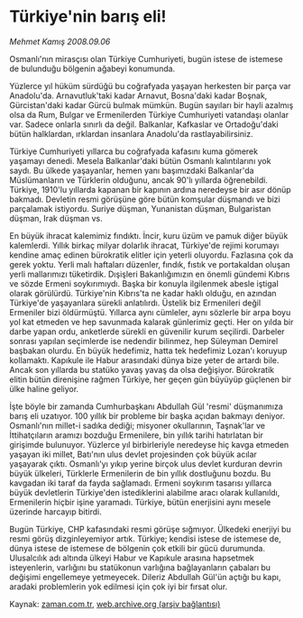 # Türkiye'nin barış eli!

*Mehmet Kamış 2008.09.06*

<tr><td class="metin" colspan="2" style="padding-top: 20px; padding-left: 5px; padding-right: 10px;">Osmanlı'nın mirasçısı olan Türkiye Cumhuriyeti, bugün istese de istemese de bulunduğu bölgenin ağabeyi konumunda.</td></tr><tr><td class="metin" colspan="2" style="padding-top: 20px; padding-left: 5px; padding-right: 10px;"><p>Yüzlerce yıl hüküm sürdüğü bu coğrafyada yaşayan herkesten bir parça var Anadolu'da. Arnavutluk'taki kadar Arnavut, Bosna'daki kadar Boşnak, Gürcistan'daki kadar Gürcü bulmak mümkün. Bugün sayıları bir hayli azalmış olsa da Rum, Bulgar ve Ermenilerden Türkiye Cumhuriyeti vatandaşı olanlar var. Sadece onlarla sınırlı da değil. Balkanlar, Kafkaslar ve Ortadoğu'daki bütün halklardan, ırklardan insanlara Anadolu'da rastlayabilirsiniz. 
<p>Türkiye Cumhuriyeti yıllarca bu coğrafyada kafasını kuma gömerek yaşamayı denedi. Mesela Balkanlar'daki bütün Osmanlı kalıntılarını yok saydı. Bu ülkede yaşayanlar, hemen yanı başımızdaki Balkanlar'da Müslümanların ve Türklerin olduğunu, ancak 90'lı yıllarda öğrenebildi. Türkiye, 1910'lu yıllarda kapanan bir kapının ardına neredeyse bir asır dönüp bakmadı. Devletin resmi görüşüne göre bütün komşular düşmandı ve bizi parçalamak istiyordu. Suriye düşman, Yunanistan düşman, Bulgaristan düşman, Irak düşman vs.
<p>En büyük ihracat kalemimiz fındıktı. İncir, kuru üzüm ve pamuk diğer büyük kalemlerdi. Yıllık birkaç milyar dolarlık ihracat, Türkiye'de rejimi korumayı kendine amaç edinen bürokratik elitler için yeterli oluyordu. Fazlasına çok da gerek yoktu. Yerli malı haftaları düzenler, fındık, fıstık ve portakaldan oluşan yerli mallarımızı tüketirdik. Dışişleri Bakanlığımızın en önemli gündemi Kıbrıs ve sözde Ermeni soykırımıydı. Başka bir konuyla ilgilenmek abesle iştigal olarak görülürdü. Türkiye'nin Kıbrıs'ta ne kadar haklı olduğu, en azından Türkiye'de yaşayanlara sürekli anlatılırdı. Üstelik biz Ermenileri değil Ermeniler bizi öldürmüştü. Yıllarca aynı cümleler, aynı sözlerle bir arpa boyu yol kat etmeden ve hep savunmada kalarak günlerimiz geçti. Her on yılda bir darbe yapan ordu, anketlerde sürekli en güvenilir kurum seçilirdi. Darbeler sonrası yapılan seçimlerde ise nedendir bilinmez, hep Süleyman Demirel başbakan olurdu. En büyük hedefimiz, hatta tek hedefimiz Lozan'ı koruyup kollamaktı. Kapıkule ile Habur arasındaki dünya bize yeter de artardı bile. Ancak son yıllarda bu statüko yavaş yavaş da olsa değişiyor. Bürokratik elitin bütün direnişine rağmen Türkiye, her geçen gün büyüyüp güçlenen bir ülke haline geliyor. 
<p>İşte böyle bir zamanda Cumhurbaşkanı Abdullah Gül 'resmi' düşmanımıza barış eli uzatıyor. 100 yıllık bir probleme bir başka açıdan bakmayı deniyor. Osmanlı'nın millet-i sadıka dediği; misyoner okullarının, Taşnak'lar ve İttihatçıların aramızı bozduğu Ermenilere, bin yıllık tarihi hatırlatan bir girişimde bulunuyor. Yüzlerce yıl birbirleriyle neredeyse hiç kavga etmeden yaşayan iki millet, Batı'nın ulus devlet projesinden çok büyük acılar yaşayarak çıktı. Osmanlı'yı yıkıp yerine birçok ulus devlet kurduran devrin büyük ülkeleri, Türklerle Ermenilerin de bin yıllık dostluğunu bozdu. Bu kavgadan iki taraf da fayda sağlamadı. Ermeni soykırım tasarısı yıllarca büyük devletlerin Türkiye'den istediklerini alabilme aracı olarak kullanıldı, Ermenilerin hiçbir işine yaramadı. Türkiye, bütün enerjisini aynı mesele üzerinde harcayıp bitirdi. 
<p>Bugün Türkiye, CHP kafasındaki resmi görüşe sığmıyor. Ülkedeki enerjiyi bu resmi görüş dizginleyemiyor artık. Türkiye; kendisi istese de istemese de, dünya istese de istemese de bölgenin çok etkili bir gücü durumunda. Ulusalcılık adı altında ülkeyi Habur ve Kapıkule arasına hapsetmek isteyenlerin, varlığını bu statükonun varlığına bağlayanların çabaları bu değişimi engellemeye yetmeyecek. Dileriz Abdullah Gül'ün açtığı bu kapı, aradaki problemlerin yok edilmesi için çok iyi bir fırsat olur.<br/></p></p></p></p></p></td></tr>

Kaynak: [zaman.com.tr](http://zaman.com.tr/yazar.do?yazino=734723), [web.archive.org (arşiv bağlantısı)](http://web.archive.org/web/20080912191846/http://www.zaman.com.tr:80/yazar.do?yazino=734723)
